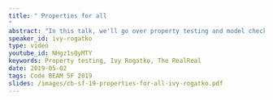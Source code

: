 ```yaml
---
title: " Properties for all
"
abstract: "In this talk, we'll go over property testing and model checking. Using a simple cache library as an example, and the propcheck library to briefly cover the uses of property checking and when to use them versus model checking."
speaker_id: ivy-rogatko
type: video
youtube_id: NHgz1sQyMTY
keywords: Property testing, Ivy Rogatko, The RealReal
date: 2019-05-02
tags: Code BEAM SF 2019
slides: /images/cb-sf-19-properties-for-all-ivy-rogatko.pdf
---
```


